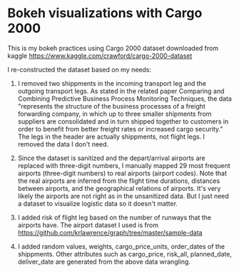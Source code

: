 # Bokeh visualizations with Cargo 2000
This is my bokeh practices using Cargo 2000 dataset downloaded from kaggle https://www.kaggle.com/crawford/cargo-2000-dataset

I re-constructed the dataset based on my needs:

1. I removed two shippments in the incoming transport leg and the outgoing transport legs. As stated in the related paper Comparing and Combining Predictive Business Process Monitoring Techniques, the data "represents the structure of the business processes of a freight forwarding company, in which up to three smaller shipments from suppliers are consolidated and in turn shipped together to customers in order to benefit from better freight rates or increased cargo security." The legs in the header are actually shippments, not flight legs. I removed the data I don't need.

2. Since the dataset is sanitized and the depart/arrival airports are replaced with three-digit numbers, I manually mapped 29 most frequent airports (three-digit numbers) to real airports (airport codes). Note that the real airports are inferred from the flight time durations, distances between airports, and the geographical relations of airports. It's very likely the airports are not right as in the unsanitized data. But I just need a dataset to visualize logistic data so it doesn't matter.

3. I added risk of flight leg based on the number of runways that the airports have. The airport dataset I used is from https://github.com/krlawrence/graph/tree/master/sample-data

4. I added random values, weights, cargo_price_units, order_dates of the shippments. Other attributes such as cargo_price, risk_all, planned_date, deliver_date are generated from the above data wrangling.
